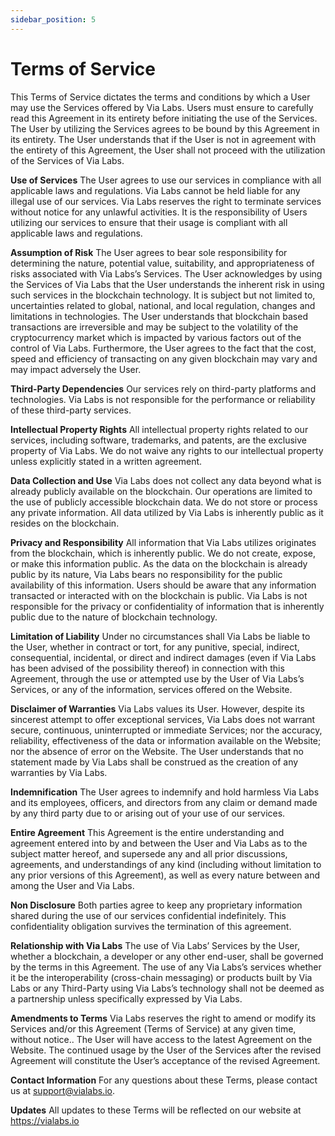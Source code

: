 ```yaml
---
sidebar_position: 5
---
```


# Terms of Service

This Terms of Service dictates the terms and conditions by which a User may use the Services offered by Via Labs. Users must ensure to carefully read this Agreement in its entirety before initiating the use of the Services. The User by utilizing the Services agrees to be bound by this Agreement in its entirety. The User understands that if the User is not in agreement with the entirety of this Agreement, the User shall not proceed with the utilization of the Services of Via Labs.

**Use of Services**
The User agrees to use our services in compliance with all applicable laws and regulations. Via Labs cannot be held liable for any illegal use of our services. Via Labs reserves the right to terminate services without notice for any unlawful activities. It is the responsibility of Users utilizing our services to ensure that their usage is compliant with all applicable laws and regulations.

**Assumption of Risk**
The User agrees to bear sole responsibility for determining the nature, potential value, suitability, and appropriateness of risks associated with Via Labs’s Services. The User acknowledges by using the Services of Via Labs that the User understands the inherent risk in using such services in the blockchain technology. It is subject but not limited to, uncertainties related to global, national, and local regulation, changes and limitations in technologies. The User understands that blockchain based transactions are irreversible and may be subject to the volatility of the cryptocurrency market which is impacted by various factors out of the control of Via Labs. Furthermore, the User agrees to the fact that the cost, speed and efficiency of transacting on any given blockchain may vary and may impact adversely the User.

**Third-Party Dependencies**
Our services rely on third-party platforms and technologies. Via Labs is not responsible for the performance or reliability of these third-party services.

**Intellectual Property Rights**
All intellectual property rights related to our services, including software, trademarks, and patents, are the exclusive property of Via Labs. We do not waive any rights to our intellectual property unless explicitly stated in a written agreement.

**Data Collection and Use**
Via Labs does not collect any data beyond what is already publicly available on the blockchain. Our operations are limited to the use of publicly accessible blockchain data. We do not store or process any private information. All data utilized by Via Labs is inherently public as it resides on the blockchain.

**Privacy and Responsibility**
All information that Via Labs utilizes originates from the blockchain, which is inherently public. We do not create, expose, or make this information public. As the data on the blockchain is already public by its nature, Via Labs bears no responsibility for the public availability of this information. Users should be aware that any information transacted or interacted with on the blockchain is public. Via Labs is not responsible for the privacy or confidentiality of information that is inherently public due to the nature of blockchain technology.

**Limitation of Liability**
Under no circumstances shall Via Labs be liable to the User, whether in contract or tort, for any punitive, special, indirect, consequential, incidental, or direct and indirect damages (even if Via Labs has been advised of the possibility thereof) in connection with this Agreement, through the use or attempted use by the User of Via Labs’s Services, or any of the information, services offered on the Website.

**Disclaimer of Warranties**
Via Labs values its User. However, despite its sincerest attempt to offer exceptional services, Via Labs does not warrant secure, continuous, uninterrupted or immediate Services; nor the accuracy, reliability, effectiveness of the data or information available on the Website; nor the absence of error on the Website. The User understands that no statement made by Via Labs shall be construed as the creation of any warranties by Via Labs.

**Indemnification**
The User agrees to indemnify and hold harmless Via Labs and its employees, officers, and directors from any claim or demand made by any third party due to or arising out of your use of our services.

**Entire Agreement**
This Agreement is the entire understanding and agreement entered into by and between the User and Via Labs as to the subject matter hereof, and supersede any and all prior discussions, agreements, and understandings of any kind (including without limitation to any prior versions of this Agreement), as well as every nature between and among the User and Via Labs.

**Non Disclosure**
Both parties agree to keep any proprietary information shared during the use of our services confidential indefinitely. This confidentiality obligation survives the termination of this agreement.


**Relationship with Via Labs**
The use of Via Labs’ Services by the User, whether a blockchain, a developer or any other end-user, shall be governed by the terms in this Agreement. The use of any Via Labs’s services whether it be the interoperability (cross-chain messaging) or products built by Via Labs or any Third-Party using Via Labs’s technology shall not be deemed as a partnership unless specifically expressed by Via Labs.

**Amendments to Terms**
Via Labs reserves the right to amend or modify its Services and/or this Agreement (Terms of Service) at any given time, without notice.. The User will have access to the latest Agreement on the Website. The continued usage by the User of the Services after the revised Agreement will constitute the User’s acceptance of the revised Agreement.

**Contact Information**
For any questions about these Terms, please contact us at support@vialabs.io.

**Updates**
All updates to these Terms will be reflected on our website at https://vialabs.io
